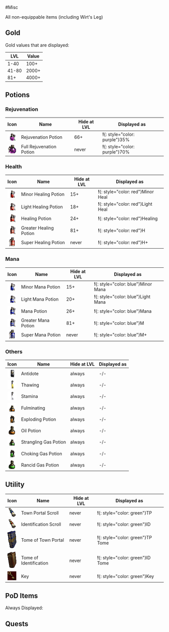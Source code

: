 #Misc

All non-equippable items (including Wirt's Leg)

## Gold

Gold values that are displayed:

| LVL | Value |
| --- | --- |
| 1-40 | 100+ |
| 41-80| 2000+|
| 81+ | 4000+ |

## Potions

### Rejuvenation

| Icon | Name | Hide at LVL | Displayed as |
| --- | --- | --- | --- |
| ![](icons/Rejuv.gif) | Rejuvenation Potion | 66+ | **!**{: style="color: purple"}35% |
| ![](icons/Fullrejuv.gif) | Full Rejuvenation Potion | never | **!**{: style="color: purple"}70% |

### Health

| Icon | Name | Hide at LVL | Displayed as |
| --- | --- | --- | --- |
| ![](icons/Minorhealing.gif) | Minor Healing Potion | 15+ | **!**{: style="color: red"}Minor Heal |
| ![](icons/Lighthealing.gif) | Light Healing Potion | 18+ | **!**{: style="color: red"}Light Heal |
| ![](icons/Healing.gif) | Healing Potion | 24+ | **!**{: style="color: red"}Healing |
| ![](icons/Greaterhealing.gif) | Greater Healing Potion | 81+ | **!**{: style="color: red"}H |
| ![](icons/Superhealing.gif) | Super Healing Potion | never | **!**{: style="color: red"}H+ |

### Mana

| Icon | Name | Hide at LVL | Displayed as |
| --- | --- | --- | --- |
| ![](icons/Minormana.gif) | Minor Mana Potion | 15+ | **!**{: style="color: blue"}Minor Mana |
| ![](icons/Lightmana.gif) | Light Mana Potion | 20+ | **!**{: style="color: blue"}Light Mana |
| ![](icons/Mana.gif) | Mana Potion | 26+ | **!**{: style="color: blue"}Mana |
| ![](icons/Greatermana.gif) | Greater Mana Potion | 81+ | **!**{: style="color: blue"}M |
| ![](icons/Supermana.gif) | Super Mana Potion | never | **!**{: style="color: blue"}M+ |

### Others

| Icon | Name | Hide at LVL | Displayed as |
| --- | --- | --- | --- |
| ![](icons/Antidote.gif) | Antidote | always | -/- |
| ![](icons/Thawing.gif) | Thawing | always | -/- |
| ![](icons/Stamina.gif) | Stamina | always | -/- |
| ![](icons/Fulminatingpotion.gif) | Fulminating | always | -/- |
| ![](icons/Explodingpotion.gif) | Exploding Potion | always | -/- |
| ![](icons/Oilpotion.gif) | Oil Potion | always | -/- |
| ![](icons/Stranglinggaspotion.gif) | Strangling Gas Potion | always | -/- |
| ![](icons/Chokinggaspotion.gif) | Choking Gas Potion | always | -/- |
| ![](icons/Rancidgaspotion.gif) | Rancid Gas Potion | always | -/- |

## Utility

| Icon | Name | Hide at LVL | Displayed as |
| --- | --- | --- | --- |
| ![](icons/scrolltp.gif) | Town Portal Scroll | never | **!**{: style="color: green"}TP |
| ![](icons/scrollid.gif) | Identification Scroll | never | **!**{: style="color: green"}ID |
| ![](icons/tometp.gif) | Tome of Town Portal | never | **!**{: style="color: green"}TP Tome |
| ![](icons/tomeid.gif) | Tome of Identification | never | **!**{: style="color: green"}ID Tome |
| ![](icons/key.gif) | Key | never | **!**{: style="color: green"}Key |

## PoD Items

Always Displayed:

## Quests